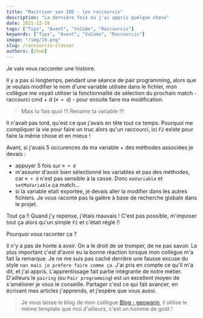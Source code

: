 ```yaml
---
title: "Maitriser son IDE - les raccourcis"
description: "La dernière fois où j'ai appris quelque chose"
date: 2021-12-19
tags: ["Tips", "Avent", "VsCode", "Raccourcis"]
keywords: ["Tips", "Avent", "VsCode", "Raccourcis"]
image: "/img/19.png"
slug: /raccourcis-clavier
authors: [chue]
---
```


Je vais vous racconter une histoire.

Il y a pas si longtemps, pendant une séance de pair programming, alors que je voulais modifier le nom d'une variable utilisée dans le fichier, mon collègue me voyait utiliser la fonctionnalité de sélection du prochain match - raccourci cmd + d (`⌘ + d`) - pour ensuite faire ma modification.

> Mais tu fais quoi !!! Rename ta variable !!!

Il n'avait pas tord, qu'est ce que j'avais en tête tout ce temps. Pourquoi me compliquer la vie pour faire un truc alors qu'un raccourci, ici `F2` existe pour faire la même chose et en mieux !

<!--truncate-->

Avant, si j'avais 5 occurences de ma variable + des méthodes associées je devais :

- appuyer 5 fois sur `⌘ + d`
- m'assurer d'avoir bien sélectionné les variables et pas des méthodes, car `⌘ + d` n'est pas sensible à la casse. Donc `maVariable` et `setMaVariable` ça match...
- si la variable etait exportée, je devais aller la modifier dans les autres fichiers. Je vous raconte pas la galère à base de recherche globale dans le projet.

Tout ça !! Quand j'y repense, j'étais mauvais ! C'est pas possible, m'imposer tout ça alors qu'un simple `F2` et c'était réglé !!

Pourquoi vous raconter ça ?

Il n'y a pas de honte à avoir. On a le droit de se tromper, de ne pas savoir. Le plus important c'est d'avoir eu la bonne réaction lorsque mon collègue m'a fait la remarque. Je ne me suis pas caché derrière une fausse excuse du style `nan mais je prèfere faire comme ça`. J'ai pris en compte ce qu'il m'a dit, et j'ai appris.
L'apprentissage fait partie intégrante de notre métier. D'ailleurs le `pairing` (ou `Pair programming`) est un excellent moyen de s'améliorer je vous le conseille.
Partager c'est ce qui fait avancer, en écrivant mes articles j'apprends, et j'espère que vous aussi.

> Je vous laisse le blog de mon collègue [Blog - geowarin](https://geowarin.com), il utilise le même template que moi d'ailleurs, c'est un homme de goût !
